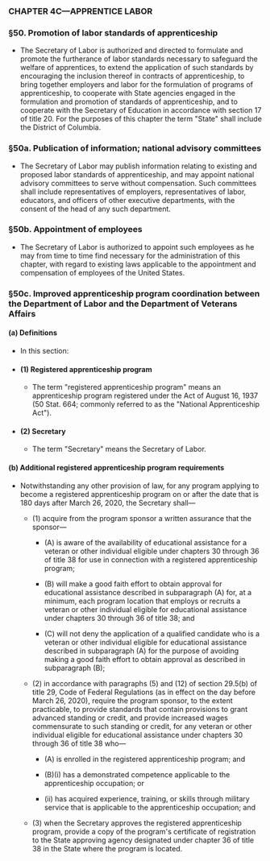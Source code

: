 ### **CHAPTER 4C—APPRENTICE LABOR**

### §50. Promotion of labor standards of apprenticeship
* The Secretary of Labor is authorized and directed to formulate and promote the furtherance of labor standards necessary to safeguard the welfare of apprentices, to extend the application of such standards by encouraging the inclusion thereof in contracts of apprenticeship, to bring together employers and labor for the formulation of programs of apprenticeship, to cooperate with State agencies engaged in the formulation and promotion of standards of apprenticeship, and to cooperate with the Secretary of Education in accordance with section 17 of title 20. For the purposes of this chapter the term "State" shall include the District of Columbia.

### §50a. Publication of information; national advisory committees
* The Secretary of Labor may publish information relating to existing and proposed labor standards of apprenticeship, and may appoint national advisory committees to serve without compensation. Such committees shall include representatives of employers, representatives of labor, educators, and officers of other executive departments, with the consent of the head of any such department.

### §50b. Appointment of employees
* The Secretary of Labor is authorized to appoint such employees as he may from time to time find necessary for the administration of this chapter, with regard to existing laws applicable to the appointment and compensation of employees of the United States.

### §50c. Improved apprenticeship program coordination between the Department of Labor and the Department of Veterans Affairs
#### (a) Definitions
* In this section:

* #### (1) Registered apprenticeship program
  * The term "registered apprenticeship program" means an apprenticeship program registered under the Act of August 16, 1937 (50 Stat. 664; commonly referred to as the "National Apprenticeship Act").

* #### (2) Secretary
  * The term "Secretary" means the Secretary of Labor.

#### (b) Additional registered apprenticeship program requirements
* Notwithstanding any other provision of law, for any program applying to become a registered apprenticeship program on or after the date that is 180 days after March 26, 2020, the Secretary shall—

  * (1) acquire from the program sponsor a written assurance that the sponsor—

    * (A) is aware of the availability of educational assistance for a veteran or other individual eligible under chapters 30 through 36 of title 38 for use in connection with a registered apprenticeship program;

    * (B) will make a good faith effort to obtain approval for educational assistance described in subparagraph (A) for, at a minimum, each program location that employs or recruits a veteran or other individual eligible for educational assistance under chapters 30 through 36 of title 38; and

    * (C) will not deny the application of a qualified candidate who is a veteran or other individual eligible for educational assistance described in subparagraph (A) for the purpose of avoiding making a good faith effort to obtain approval as described in subparagraph (B);


  * (2) in accordance with paragraphs (5) and (12) of section 29.5(b) of title 29, Code of Federal Regulations (as in effect on the day before March 26, 2020), require the program sponsor, to the extent practicable, to provide standards that contain provisions to grant advanced standing or credit, and provide increased wages commensurate to such standing or credit, for any veteran or other individual eligible for educational assistance under chapters 30 through 36 of title 38 who—

    * (A) is enrolled in the registered apprenticeship program; and

    * (B)(i) has a demonstrated competence applicable to the apprenticeship occupation; or

    * (ii) has acquired experience, training, or skills through military service that is applicable to the apprenticeship occupation; and


  * (3) when the Secretary approves the registered apprenticeship program, provide a copy of the program's certificate of registration to the State approving agency designated under chapter 36 of title 38 in the State where the program is located.